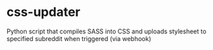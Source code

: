 # css-updater

Python script that compiles SASS into CSS and uploads stylesheet to specified subreddit when triggered (via webhook)
